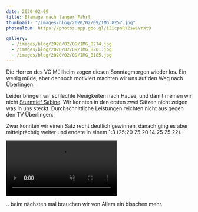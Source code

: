 ```yaml
---
date: 2020-02-09
title: Blamage nach langer Fahrt
thumbnail: "/images/blog/2020/02/09/IMG_8257.jpg"
photoalbum: https://photos.app.goo.gl/iZicpnRYZswLVrXt9

gallery:
  - /images/blog/2020/02/09/IMG_8274.jpg
  - /images/blog/2020/02/09/IMG_8201.jpg
  - /images/blog/2020/02/09/IMG_8185.jpg
---
```


Die Herren des VC Müllheim zogen diesen Sonntagmorgen wieder los. Ein wenig müde, aber dennoch motiviert machten wir uns auf den Weg nach Überlingen.

Leider bringen wir schlechte Neuigkeiten nach Hause, und damit meinen wir nicht [Sturmtief Sabine](https://www.badische-zeitung.de/hoechste-unwetterwarnstufe-fuer-teile-des-schwarzwaldes).<!--more--> Wir konnten in den ersten zwei Sätzen nicht zeigen was in uns steckt. Durchschnittliche Leistungen reichten nicht aus gegen den TV Überlingen.

Zwar konnten wir einen Satz recht deutlich gewinnen, danach ging es aber mittelprächtig weiter und endete in einem 1:3 (25:20 25:20 14:25 25:22).

<video muted autoplay loop><source src="/images/blog/2020/02/09/MVI_8271.MP4" type="video/mp4"></video>

.. beim nächsten mal brauchen wir von Allem ein bisschen mehr.
